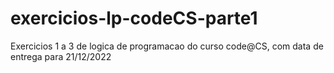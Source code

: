# exercicios-lp-codeCS-parte1

Exercicios 1 a 3 de logica de programacao do curso code@CS, com data de entrega para 21/12/2022
